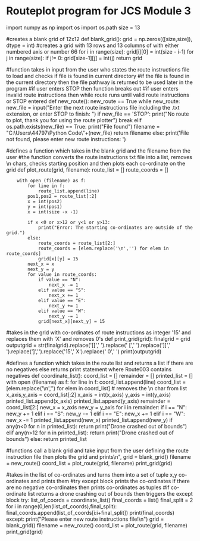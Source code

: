 # Routeplot program for JCS Module 3


import numpy as np
import os
import os.path
size = 13

#creates a blank grid of 12x12
def blank_grid():
    grid = np.zeros(([size,size]), dtype = int) #creates a grid with 13 rows and 13 columns of with either numbered axis or number 66
    for i in range(size):
        grid[i][0] = int(size - i-1)
    for j in range(size):
        if j!= 0:
            grid[size-1][j] = int(j)
    return grid

#function takes in input from the user who states the route instructions file to load and checks if file is found in current directory
#if the file is found in the current directory then the file pathway is returned to be used later in the program
#if user enters STOP then function breaks out
#if user enters invalid route instructions then while route runs until valid route instructions or STOP entered
def new_route():
    new_route == True
    while new_route:
        new_file = input("Enter the next route instructions file including the .txt extension, or enter STOP to finish: ")
        if new_file == 'STOP':
            print("No route to plot, thank you for using the route plotter")
            break
        elif os.path.exists(new_file) == True:
            print("File found")
            filename = "C:\\Users\\44797\\Python Code\\"+(new_file)
            return filename
        else:
            print('File not found, please enter new route instructions: ')
            
#defines a function which takes in the blank grid and the filename from the user
#the function converts the route instructions txt file into a list, removes \n chars, checks starting position and then plots each co-ordinate on the grid
def plot_route(grid, filename):
        route_list = []
        route_coords = []
            
        with open (filename) as f:
            for line in f:
                route_list.append(line)
            pos1,pos2 = route_list[:2]
            x = int(pos2)
            y = int(pos1)
            x = int(size -x -1)
                
            if x <0 or x>12 or y<1 or y>13:
                print("Error: The starting co-ordinates are outside of the grid.")
            else:
                route_coords = route_list[2:]
                route_coords = [elem.replace('\n','') for elem in route_coords] 
                grid[x][y] = 15
            next_x = x
            next_y = y
            for value in route_coords:
                if value == "N":
                    next_x -= 1
                elif value == "S":
                    next_x += 1
                elif value == "E":
                    next_y += 1
                elif value == "W":
                    next_y -= 1
                grid[next_x][next_y] = 15

#takes in the grid with co-ordinates of route instructions as integer '15' and replaces them with 'X' and removes 0's
def print_grid(grid):
    finalgrid = grid
    outputgrid = str(finalgrid).replace('[[',' ').replace(' [',' ').replace(']]',' ').replace(']','').replace('15',' X').replace('  0','   ')
    print(outputgrid)

#defines a function which takes in the route list and returns a list if there are no negatives else returns print statement where Route003 contains negatives
def coordinate_list():
    coord_list = []
    remainder = []
    printed_list = []
    with open (filename) as f:
        for line in f:
            coord_list.append(line)
            coord_list = [elem.replace('\n','') for elem in coord_list] # removes the \\n char from list
        x_axis,y_axis = coord_list[:2]
        x_axis = int(x_axis)
        y_axis = int(y_axis)
        printed_list.append(x_axis)
        printed_list.append(y_axis)
        remainder = coord_list[2:]
        new_x = x_axis
        new_y = y_axis
        for i in remainder:
            if i == "N":
                new_y += 1
            elif i == "S":
                new_y -= 1
            elif i == "E":
                new_x += 1
            elif i == "W":
                new_x -= 1
            printed_list.append(new_x)
            printed_list.append(new_y)
        if any(n<0 for n in printed_list):
            return print("Drone crashed out of bounds")
        elif any(n>12 for n in printed_list):
            return print("Drone crashed out of bounds")
        else:
            return printed_list

#functions call a blank grid and take input from the user defining the route instruction file then plots the grid and prints\n",
grid = blank_grid()
filename = new_route()
coord_list = plot_route(grid, filename)
print_grid(grid)

#takes in the list of co-ordinates and turns them into a set of tuple x,y co-ordinates and prints them
#try except block prints the co-ordinates if there are no negative co-ordinates then prints co-ordinates as tuples
#if co-ordinate list returns a drone crashing out of bounds then triggers the except block
try:
    list_of_coords = coordinate_list()
    final_coords = list()
    final_split = 2
    for i in range(0,len(list_of_coords),final_split):
        final_coords.append(list_of_coords[i:i+final_split])
    print(final_coords)
except:
    print("Please enter new route instructions file!\n")
    grid = blank_grid()
    filename = new_route()
    coord_list = plot_route(grid, filename)
    print_grid(grid)
